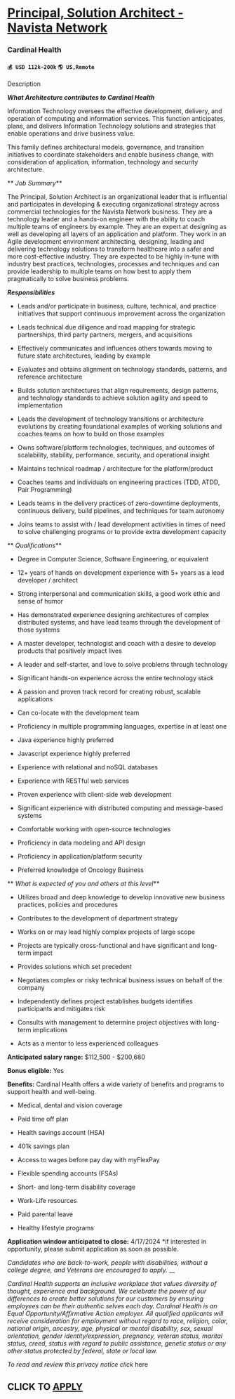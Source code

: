 # [Principal, Solution Architect - Navista Network](https://www.remotewlb.com/apply/principal-solution-architect-navista-network)  
### Cardinal Health  
#### `💰 USD 112k~200k` `🌎 US,Remote`  

Description

**_What Architecture contributes to Cardinal Health_**

Information Technology oversees the effective development, delivery, and operation of computing and information services. This function anticipates, plans, and delivers Information Technology solutions and strategies that enable operations and drive business value.

This family defines architectural models, governance, and transition initiatives to coordinate stakeholders and enable business change, with consideration of application, information, technology and security architecture.

 ** _Job Summary_**

The Principal, Solution Architect is an organizational leader that is influential and participates in developing & executing organizational strategy across commercial technologies for the Navista Network business. They are a technology leader and a hands-on engineer with the ability to coach multiple teams of engineers by example. They are an expert at designing as well as developing all layers of an application and platform. They work in an Agile development environment architecting, designing, leading and delivering technology solutions to transform healthcare into a safer and more cost-effective industry. They are expected to be highly in-tune with industry best practices, technologies, processes and techniques and can provide leadership to multiple teams on how best to apply them pragmatically to solve business problems.

**_Responsibilities_**

  * Leads and/or participate in business, culture, technical, and practice initiatives that support continuous improvement across the organization

  * Leads technical due diligence and road mapping for strategic partnerships, third party partners, mergers, and acquisitions

  * Effectively communicates and influences others towards moving to future state architectures, leading by example

  * Evaluates and obtains alignment on technology standards, patterns, and reference architecture

  * Builds solution architectures that align requirements, design patterns, and technology standards to achieve solution agility and speed to implementation

  * Leads the development of technology transitions or architecture evolutions by creating foundational examples of working solutions and coaches teams on how to build on those examples

  * Owns software/platform technologies, techniques, and outcomes of scalability, stability, performance, security, and operational insight

  * Maintains technical roadmap / architecture for the platform/product

  * Coaches teams and individuals on engineering practices (TDD, ATDD, Pair Programming) 

  * Leads teams in the delivery practices of zero-downtime deployments, continuous delivery, build pipelines, and techniques for team autonomy

  * Joins teams to assist with / lead development activities in times of need to solve challenging programs or to provide extra development capacity

 ** _Qualifications_**

  * Degree in Computer Science, Software Engineering, or equivalent 

  * 12+ years of hands on development experience with 5+ years as a lead developer / architect

  * Strong interpersonal and communication skills, a good work ethic and sense of humor 

  * Has demonstrated experience designing architectures of complex distributed systems, and have lead teams through the development of those systems

  * A master developer, technologist and coach with a desire to develop products that positively impact lives

  * A leader and self-starter, and love to solve problems through technology

  * Significant hands-on experience across the entire technology stack

  * A passion and proven track record for creating robust, scalable applications

  * Can co-locate with the development team

  * Proficiency in multiple programming languages, expertise in at least one 

  * Java experience highly preferred 

  * Javascript experience highly preferred 

  * Experience with relational and noSQL databases 

  * Experience with RESTful web services 

  * Proven experience with client-side web development 

  * Significant experience with distributed computing and message-based systems 

  * Comfortable working with open-source technologies 

  * Proficiency in data modeling and API design 

  * Proficiency in application/platform security 

  * Preferred knowledge of Oncology Business

 ** _What is expected of you and others at this level_**

  * Utilizes broad and deep knowledge to develop innovative new business practices, policies and procedures

  * Contributes to the development of department strategy

  * Works on or may lead highly complex projects of large scope

  * Projects are typically cross-functional and have significant and long-term impact

  * Provides solutions which set precedent

  * Negotiates complex or risky technical business issues on behalf of the company

  * Independently defines project establishes budgets identifies participants and mitigates risk

  * Consults with management to determine project objectives with long-term implications

  * Acts as a mentor to less experienced colleagues

 **Anticipated salary range:** $112,500 - $200,680

 **Bonus eligible:** Yes

 **Benefits:** Cardinal Health offers a wide variety of benefits and programs to support health and well-being.

  * Medical, dental and vision coverage

  * Paid time off plan

  * Health savings account (HSA)

  * 401k savings plan

  * Access to wages before pay day with myFlexPay

  * Flexible spending accounts (FSAs)

  * Short- and long-term disability coverage

  * Work-Life resources

  * Paid parental leave

  * Healthy lifestyle programs

 **Application window anticipated to close:** 4/17/2024 *if interested in opportunity, please submit application as soon as possible.

 _Candidates who are back-to-work, people with disabilities, without a college degree, and Veterans are encouraged to apply._ __

_Cardinal Health supports an inclusive workplace that values diversity of thought, experience and background. We celebrate the power of our differences to create better solutions for our customers by ensuring employees can be their authentic selves each day. Cardinal Health is an Equal Opportunity/Affirmative Action employer. All qualified applicants will receive consideration for employment without regard to race, religion, color, national origin, ancestry, age, physical or mental disability, sex, sexual orientation, gender identity/expression, pregnancy, veteran status, marital status, creed, status with regard to public assistance, genetic status or any other status protected by federal, state or local law._

 _To read and review this privacy notice click_ here

  
## CLICK TO [APPLY](https://www.remotewlb.com/apply/principal-solution-architect-navista-network)

